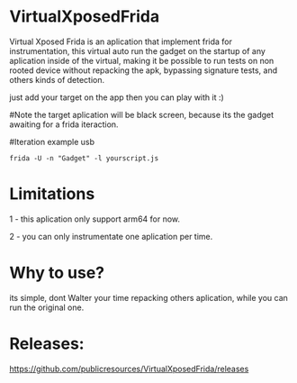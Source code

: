 # VirtualXposedFrida
Virtual Xposed Frida is an aplication that implement frida for instrumentation, this virtual auto run the gadget on the startup of any aplication inside of the virtual, making it be possible to run tests on non rooted device without repacking the apk, bypassing signature tests, and others kinds of detection.

just add your target on the app then you can play with it :)

#Note
the target aplication will be black screen, because its the gadget awaiting for a frida iteraction.

#Iteration example
usb
```
frida -U -n "Gadget" -l yourscript.js
```

# Limitations
1 - this aplication only support arm64 for now.

2 - you can only instrumentate one aplication per time.

# Why to use?
its simple, dont Walter your time repacking others aplication, while you can run the original one.

# Releases:
https://github.com/publicresources/VirtualXposedFrida/releases
